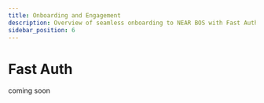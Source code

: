 ```yaml
---
title: Onboarding and Engagement
description: Overview of seamless onboarding to NEAR BOS with Fast Auth
sidebar_position: 6
---
```


# Fast Auth

coming soon